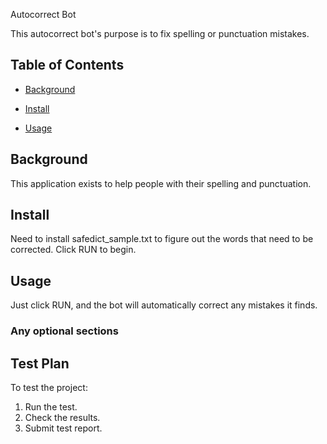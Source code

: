 Autocorrect Bot

This autocorrect bot's purpose is to fix spelling or punctuation mistakes.

## Table of Contents

- [Background](#background)

- [Install](#install)

- [Usage](#usage)

## Background

This application exists to help people with their spelling and punctuation.

## Install

Need to install safedict_sample.txt to figure out the words that need to be corrected.
Click RUN to begin.

## Usage

Just click RUN, and the bot will automatically correct any mistakes it finds. 

### Any optional sections

## Test Plan

To test the project: 

1. Run the test.
2. Check the results.
3. Submit test report.